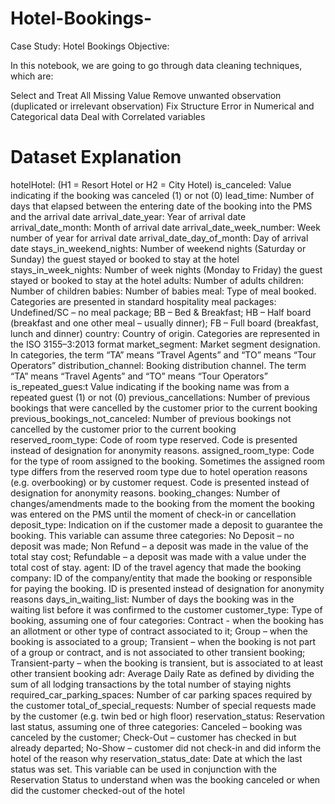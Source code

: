 # Hotel-Bookings-
Case Study: Hotel Bookings
Objective:

In this notebook, we are going to go through data cleaning techniques, which are:

Select and Treat All Missing Value
Remove unwanted observation (duplicated or irrelevant observation)
Fix Structure Error in Numerical and Categorical data
Deal with Correlated variables

# Dataset Explanation
hotelHotel: (H1 = Resort Hotel or H2 = City Hotel)
is_canceled: Value indicating if the booking was canceled (1) or not (0)
lead_time: Number of days that elapsed between the entering date of the booking into the PMS and the arrival date
arrival_date_year: Year of arrival date
arrival_date_month: Month of arrival date
arrival_date_week_number: Week number of year for arrival date
arrival_date_day_of_month: Day of arrival date
stays_in_weekend_nights: Number of weekend nights (Saturday or Sunday) the guest stayed or booked to stay at the hotel
stays_in_week_nights: Number of week nights (Monday to Friday) the guest stayed or booked to stay at the hotel
adults: Number of adults
children: Number of children
babies: Number of babies
meal: Type of meal booked. Categories are presented in standard hospitality meal packages: Undefined/SC – no meal package; BB – Bed & Breakfast; HB – Half board (breakfast and one other meal – usually dinner); FB – Full board (breakfast, lunch and dinner)
country: Country of origin. Categories are represented in the ISO 3155–3:2013 format
market_segment: Market segment designation. In categories, the term “TA” means “Travel Agents” and “TO” means “Tour Operators”
distribution_channel: Booking distribution channel. The term “TA” means “Travel Agents” and “TO” means “Tour Operators”
is_repeated_gues:t Value indicating if the booking name was from a repeated guest (1) or not (0)
previous_cancellations: Number of previous bookings that were cancelled by the customer prior to the current booking
previous_bookings_not_canceled: Number of previous bookings not cancelled by the customer prior to the current booking
reserved_room_type: Code of room type reserved. Code is presented instead of designation for anonymity reasons.
assigned_room_type: Code for the type of room assigned to the booking. Sometimes the assigned room type differs from the reserved room type due to hotel operation reasons (e.g. overbooking) or by customer request. Code is presented instead of designation for anonymity reasons.
booking_changes: Number of changes/amendments made to the booking from the moment the booking was entered on the PMS until the moment of check-in or cancellation
deposit_type: Indication on if the customer made a deposit to guarantee the booking. This variable can assume three categories: No Deposit – no deposit was made; Non Refund – a deposit was made in the value of the total stay cost; Refundable – a deposit was made with a value under the total cost of stay.
agent: ID of the travel agency that made the booking
company: ID of the company/entity that made the booking or responsible for paying the booking. ID is presented instead of designation for anonymity reasons
days_in_waiting_list: Number of days the booking was in the waiting list before it was confirmed to the customer
customer_type: Type of booking, assuming one of four categories: Contract - when the booking has an allotment or other type of contract associated to it; Group – when the booking is associated to a group; Transient – when the booking is not part of a group or contract, and is not associated to other transient booking; Transient-party – when the booking is transient, but is associated to at least other transient booking
adr: Average Daily Rate as defined by dividing the sum of all lodging transactions by the total number of staying nights
required_car_parking_spaces: Number of car parking spaces required by the customer
total_of_special_requests: Number of special requests made by the customer (e.g. twin bed or high floor)
reservation_status: Reservation last status, assuming one of three categories: Canceled – booking was canceled by the customer; Check-Out – customer has checked in but already departed; No-Show – customer did not check-in and did inform the hotel of the reason why
reservation_status_date: Date at which the last status was set. This variable can be used in conjunction with the Reservation Status to understand when was the booking canceled or when did the customer checked-out of the hotel
